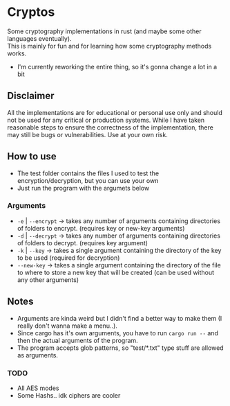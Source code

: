 # Cryptos
Some cryptography implementations in rust (and maybe some other languages eventually).  
This is mainly for fun and for learning how some cryptography methods works.
- I'm currently reworking the entire thing, so it's gonna change a lot in a bit

## Disclaimer
All the implementations are for educational or personal use only and should not be used for any critical or production systems. While I have taken reasonable steps to ensure the correctness of the implementation, there may still be bugs or vulnerabilities. Use at your own risk.

## How to use
- The test folder contains the files I used to test the encryption/decryption, but you can use your own
- Just run the program with the argumets below

### Arguments
- `-e` | `--encrypt` -> takes any number of arguments containing directories of folders to encrypt. (requires key or new-key arguments)
- `-d` | `--decrypt` -> takes any number of arguments containing directories of folders to decrypt. (requires key argument)
- `-k` | `--key` -> takes a single argument containing the directory of the key to be used (required for decryption)
- `--new-key` -> takes a single argument containing the directory of the file to where to store a new key that will be created (can be used without any other arguments)

## Notes
- Arguments are kinda weird but I didn't find a better way to make them (I really don't wanna make a menu..).
- Since cargo has it's own arguments, you have to run `cargo run --` and then the actual arguments of the program.
- The program accepts glob patterns, so "test/*.txt" type stuff are allowed as arguments.

### TODO
- All AES modes
- Some Hashs.. idk ciphers are cooler
